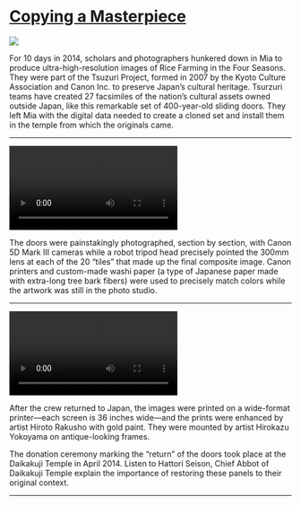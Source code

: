 # [Copying a Masterpiece](http://artstories.artsmia.org/#/stories/2361)

![](http://cdn.dx.artsmia.org/thumbs/tn_130911_mia328_4132.jpg)

For 10 days in 2014, scholars and photographers hunkered down in Mia to produce ultra-high-resolution images of Rice Farming in the Four Seasons. They were part of the Tsuzuri Project, formed in 2007 by the Kyoto Culture Association and Canon Inc. to preserve Japan’s cultural heritage. Tsurzuri teams have created 27 facsimiles of the nation’s cultural assets owned outside Japan, like this remarkable set of 400-year-old sliding doors. They left Mia with the digital data needed to create a cloned set and install them in the temple from which the originals came. 

---

<video src='http://cdn.dx.artsmia.org/videos/artstories/clip1.mp4'></video>

The doors were painstakingly photographed, section by section, with Canon 5D Mark III cameras while a robot tripod head precisely pointed the 300mm lens at each of the 20 “tiles” that made up the final composite image. Canon printers and custom-made washi paper (a type of Japanese paper made with extra-long tree bark fibers) were used to precisely match colors while the artwork was still in the photo studio.

---

<video src='http://cdn.dx.artsmia.org/videos/artstories/clip2.mp4'></video>

After the crew returned to Japan, the images were printed on a wide-format printer—each screen is 36 inches wide—and the prints were enhanced by artist Hiroto Rakusho with gold paint. They were mounted by artist Hirokazu Yokoyama on antique-looking frames.

The donation ceremony marking the “return” of the doors took place at the Daikakuji Temple in April 2014. Listen to Hattori Seison, Chief Abbot of Daikakuji Temple explain the importance of restoring these panels to their original context.

---
